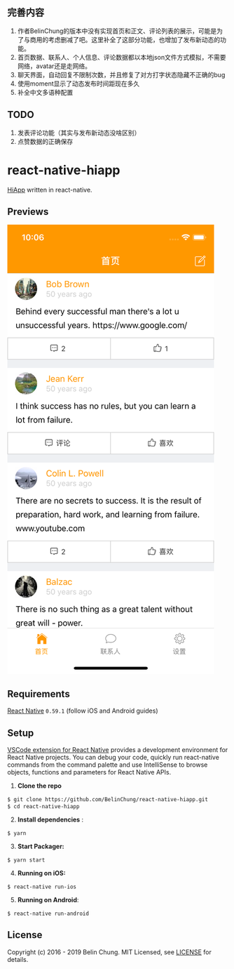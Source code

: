 ## 完善内容
1. 作者BelinChung的版本中没有实现首页和正文、评论列表的展示，可能是为了与商用的考虑删减了吧。这里补全了这部分功能，也增加了发布新动态的功能。
2. 首页数据、联系人、个人信息、评论数据都以本地json文件方式模拟，不需要网络，avatar还是走网络。
3. 聊天界面，自动回复不限制次数，并且修复了对方打字状态隐藏不正确的bug
4. 使用moment显示了动态发布时间距现在多久
5. 补全中文多语种配置
## TODO
1. 发表评论功能（其实与发布新动态没啥区别）
2. 点赞数据的正确保存
# react-native-hiapp
[HiApp](https://github.com/BelinChung/HiApp) written in react-native.

## Previews

[![preview](https://github.com/jetablezhu/mockfile/blob/master/hiapp_demo.png)](https://github.com/jetablezhu/mockfile/blob/master/hiapp_demo.mp4) 

## Requirements

[React Native](http://facebook.github.io/react-native/docs/getting-started.html) `0.59.1` (follow iOS and Android guides)

## Setup

[VSCode extension for React Native](https://github.com/Microsoft/vscode-react-native) provides a development environment for React Native projects. You can debug your code, quickly run react-native commands from the command palette and use IntelliSense to browse objects, functions and parameters for React Native APIs.

1. **Clone the repo**

  ```
  $ git clone https://github.com/BelinChung/react-native-hiapp.git
  $ cd react-native-hiapp
  ```

2. **Install dependencies** :

  ```
  $ yarn
  ```

3. **Start Packager:**

  ```
  $ yarn start
  ```

4. **Running on iOS:**

  ```
  $ react-native run-ios
  ```
  
5. **Running on Android**:

  ```
  $ react-native run-android
  ```

## License

Copyright (c) 2016 - 2019 Belin Chung. MIT Licensed, see [LICENSE](https://github.com/BelinChung/react-native-hiapp/blob/master/LICENSE) for details.

